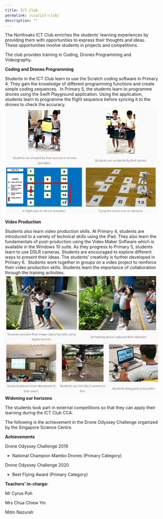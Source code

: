 ```yaml
---
title: ICT Club
permalink: /cca/ict-club/
description: ""
---
```

The Northoaks ICT Club enriches the students’ learning experiences by providing them with opportunities to express their thoughts and ideas. These opportunities involve students in projects and competitions.

The club provides training in Coding, Drones Programming and Videography.

**Coding and Drones Programming**

Students in the ICT Club learn to use the Scratch coding software in Primary 4. They gain the knowledge of different programming functions and create simple coding sequences.  In Primary 5, the students learn to programme drones using the Swift Playground application. Using the application, students learn to programme the flight sequence before syncing it to the drones to check the accuracy.
![](/images/ccaict2.png)

**Video Production**   

Students also learn video production skills. At Primary 4, students are introduced to a variety of technical skills using the iPad. They also learn the fundamentals of post-production using the Video Maker Software which is available in the Windows 10 suite. As they progress to Primary 5, students learn to use DSLR cameras. Students are encouraged to explore different ways to present their ideas. The students’ creativity is further developed in Primary 6.  Students work together in groups on a video project to reinforce their video production skills. Students learn the importance of collaboration through the training activities.
![](/images/ccaict3.png)
<br>
**Widening our horizons** 

The students took part in external competitions so that they can apply their learning during the ICT Club CCA.

The following is the achievement in the Drone Odyssey Challenge organized by the Singapore Science Centre. 

  

**Achievements**

Drone Odyssey Challenge 2019

*   National Champion Mambo Drones (Primary Category)

Drone Odyssey Challenge 2020

*   Best Flying Award (Primary Category)

**Teachers’ in-charge:**

Mr Cyrus Poh

Mrs Chua Chiew Yin

Mdm Nazurah